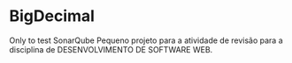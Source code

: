 # BigDecimal
Only to test SonarQube
Pequeno projeto para a atividade de revisão para a disciplina de DESENVOLVIMENTO DE SOFTWARE WEB.
